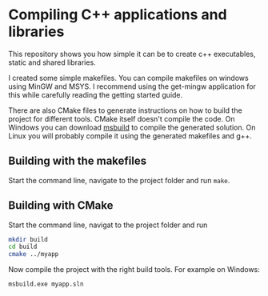 # Compiling C++ applications and libraries

This repository shows you how simple it can be to create c++ executables, static and shared libraries. 

I created some simple makefiles. You can compile makefiles on windows using MinGW and MSYS. I recommend using the get-mingw application for this while carefully reading the getting started guide.

There are also CMake files to generate instructions on how to build the project for different tools. CMake itself doesn't compile the code. On Windows you can download [msbuild](https://www.google.nl/search?q=Microsoft+Build+Tools) to compile the generated solution. On Linux you will probably compile it using the generated makefiles and g++. 

## Building with the makefiles

Start the command line, navigate to the project folder and run `make`. 

## Building with CMake

Start the command line, navigat to the project folder and run

```bash
mkdir build
cd build
cmake ../myapp
```

Now compile the project with the right build tools. For example on Windows:
```cmd
msbuild.exe myapp.sln
```
